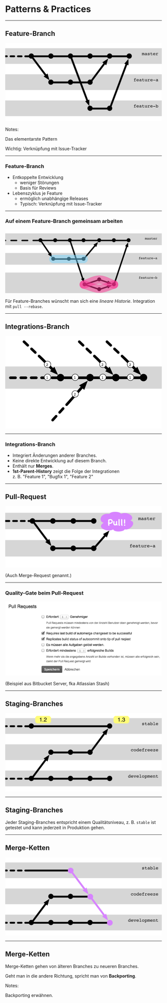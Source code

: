 

Patterns & Practices
====================

---


Feature-Branch
--------------


![Feature Branches](abb-feature-branches.png)

Notes:

Das elementarste Pattern

Wichtig: Verknüpfung mit Issue-Tracker

---

### Feature-Branch

 * Entkoppelte Entwicklung
   - weniger Störungen
   - Basis für Reviews
 * Lebenszyklus je Feature
   - ermöglich unabhängige Releases
   - Typisch: Verknüpfung mit Issue-Tracker

---


### Auf einem Feature-Branch gemeinsam arbeiten

![Rebase auf Feature-Branch](abb-rebase-auf-feature-branch.png)

Für Feature-Branches wünscht man sich eine *lineare Historie*. Integration mit `pull --rebase`.

---


Integrations-Branch
-------------------


![Integrations-Branch](abb-integrationsbranch.png)


---

### Integrations-Branch

 * Integriert Änderungen anderer Branches.
 * Keine direkte Entwicklung auf diesem Branch.
 * Enthält nur **Merges**.
 * **1st-Parent-History** zeigt die Folge der  Integrationen<BR/>
   z. B. "Feature 1", "Bugfix 1", "Feature 2"

---


Pull-Request
------------

![Pull-Request](abb-pull-request.png)

(Auch Merge-Request genannt.)

---


### Quality-Gate beim Pull-Request


![Feature Branches](abb-jenkins-pull-requests-stash-config.png)

(Beispiel aus Bitbucket Server, fka Atlassian Stash)


---


Staging-Branches
----------------

![Staging-Branches](abb-staging-branches.png)

---


Staging-Branches
----------------

Jeder Staging-Branches entspricht einem Qualitätsniveau, z. B. `stable` ist getestet und kann jederzeit in Produktion gehen.

---


Merge-Ketten
------------

![Merge-Ketten](abb-merge-ketten.png)

---

Merge-Ketten
------------

Merge-Ketten gehen von älteren Branches zu neueren Branches.

Geht man in die andere Richtung, spricht man von **Backporting**.

Notes:

Backporting erwähnen.
